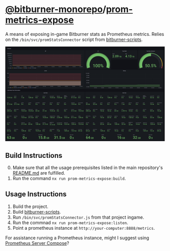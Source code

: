 # [@bitburner-monorepo](/)/[prom-metrics-expose](#)
A means of exposing in-game Bitburner stats as Prometheus metrics. Relies on the `/bin/svc/promStatsConnector` script from [bitburner-scripts](../bitburner-scripts).

![An image of the exposed prometheus metrics being used in a grafana dashboard.](docs/demo.png)

## Build Instructions
0. Make sure that all the usage prerequisites listed in the main repository's [README.md](../..) are fulfilled.
1. Run the command `nx run prom-metrics-expose:build`.

## Usage Instructions
1. Build the project.
2. Build [bitburner-scripts](../bitburner-scripts).
3. Run `/bin/svc/promStatsConnector.js` from that project ingame.
4. Run the commnad `nx run prom-metrics-expose:listen`.
5. Point a prometheus instance at `http://your-computer:8888/metrics`.

For assistance running a Prometheus instance, might I suggest using [Prometheus Server Compose](../prom-server-compose)?
